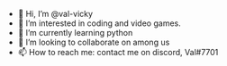 - 👋 Hi, I’m @val-vicky
- 👀 I’m interested in coding and video games.
- 🌱 I’m currently learning python
- 💞️ I’m looking to collaborate on among us
- 📫 How to reach me: contact me on discord, Val#7701

<!---
val-vicky/val-vicky is a ✨ special ✨ repository because its `README.md` (this file) appears on your GitHub profile.
You can click the Preview link to take a look at your changes.
--->
